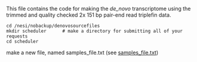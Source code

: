 This file contains the code for making the _de_novo_ transcriptome using the trimmed and quality checked 2x 151 bp pair-end read triplefin data.

```
cd /nesi/nobackup/denovosourcefiles
mkdir scheduler      # make a directory for submitting all of your requests
cd scheduler
```

make a new file, named samples_file.txt (see [samples_file.txt](https://github.com/breanariordan/triplefinRNA/main/samples_file.txt))
